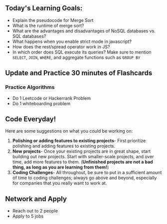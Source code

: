 ## Today's Learning Goals:

- Explain the pseudocode for Merge Sort 
- What is the runtime of merge sort?
- What are the advantages and disadvantages of NoSQL databases vs. SQL databases?
- What happens when you enable strict mode in javascript?
- How does the rest/spread operator work in JS?
- In which order does SQL execute its queries? Make sure to mention `SELECT`, `JOIN`, `WHERE`, and aggregate functions such as `GROUP BY` 

## Update and Practice 30 minutes of Flashcards

### Practice Algorithms
* Do 1 Leetcode or Hackerrank Problem
* Do 1 whiteboarding problem

## Code Everyday!

Here are some suggestions on what you could be working on:

1. **Polishing or adding features to existing projects**- First prioritize polishing and adding features to existing projects.
1. **New projects**- Once your existing projects are in great shape, start building out new projects. Start with smaller-scale projects, and over time, add more features to them. (**Unfinished projects are not a bad thing, as long as you are learning from them!**)
1. **Coding Challenges**- All throughout, be sure to put in a sufficient amount of time to coding challenges; always go above and beyond, especially for companies that you really want to work at.

## Network and Apply

* Reach out to 2 people
* Apply to 5 jobs